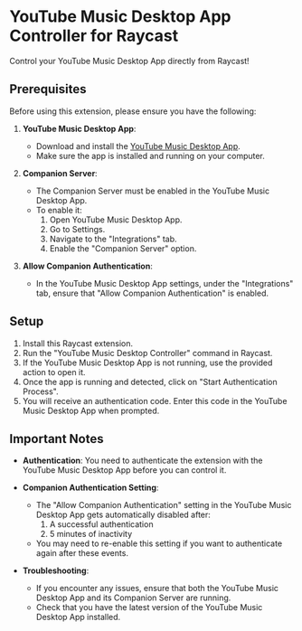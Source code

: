 # YouTube Music Desktop App Controller for Raycast

Control your YouTube Music Desktop App directly from Raycast!

## Prerequisites

Before using this extension, please ensure you have the following:

1. **YouTube Music Desktop App**:

   - Download and install the [YouTube Music Desktop App](https://github.com/ytmdesktop/ytmdesktop/releases).
   - Make sure the app is installed and running on your computer.

2. **Companion Server**:

   - The Companion Server must be enabled in the YouTube Music Desktop App.
   - To enable it:
     1. Open YouTube Music Desktop App.
     2. Go to Settings.
     3. Navigate to the "Integrations" tab.
     4. Enable the "Companion Server" option.

3. **Allow Companion Authentication**:
   - In the YouTube Music Desktop App settings, under the "Integrations" tab, ensure that "Allow Companion Authentication" is enabled.

## Setup

1. Install this Raycast extension.
2. Run the "YouTube Music Desktop Controller" command in Raycast.
3. If the YouTube Music Desktop App is not running, use the provided action to open it.
4. Once the app is running and detected, click on "Start Authentication Process".
5. You will receive an authentication code. Enter this code in the YouTube Music Desktop App when prompted.

## Important Notes

- **Authentication**: You need to authenticate the extension with the YouTube Music Desktop App before you can control it.

- **Companion Authentication Setting**:

  - The "Allow Companion Authentication" setting in the YouTube Music Desktop App gets automatically disabled after:
    1. A successful authentication
    2. 5 minutes of inactivity
  - You may need to re-enable this setting if you want to authenticate again after these events.

- **Troubleshooting**:
  - If you encounter any issues, ensure that both the YouTube Music Desktop App and its Companion Server are running.
  - Check that you have the latest version of the YouTube Music Desktop App installed.
